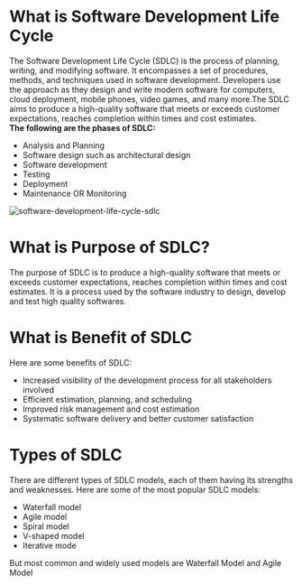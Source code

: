 # What is Software Development Life Cycle 

The Software Development Life Cycle (SDLC) is the process of planning, writing, and modifying software. It encompasses a set of procedures, methods, 
and techniques used in software development. Developers use the approach as they design and write modern software for computers, cloud deployment, mobile phones, 
video games, and many more.The SDLC aims to produce a high-quality software that meets or exceeds customer expectations, reaches completion within times and cost estimates. <br>
<b> The following are the phases of SDLC:</b>

- Analysis and Planning
- Software design such as architectural design
- Software development
- Testing
- Deployment
- Maintenance OR Monitoring 

![software-development-life-cycle-sdlc](https://user-images.githubusercontent.com/128311980/226197048-d4a647e3-2e30-4f6d-8f98-a9947f95ab99.png)


# What is Purpose of SDLC?

The purpose of SDLC is to produce a high-quality software that meets or exceeds customer expectations, reaches completion within times and cost estimates. 
It is a process used by the software industry to design, develop and test high quality softwares.

# What is Benefit of SDLC

Here are some benefits of SDLC:

- Increased visibility of the development process for all stakeholders involved
- Efficient estimation, planning, and scheduling
- Improved risk management and cost estimation
- Systematic software delivery and better customer satisfaction


# Types of SDLC

There are different types of SDLC models, each of them having its strengths and weaknesses. Here are some of the most popular SDLC models:

- Waterfall model
- Agile model
- Spiral model
- V-shaped model
- Iterative mode

But most common and widely used models are Waterfall Model and Agile Model 
